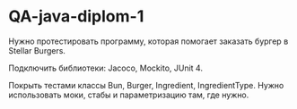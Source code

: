 # QA-java-diplom-1

Нужно протестировать программу, которая помогает заказать бургер в Stellar Burgers. 

Подключить библиотеки: Jacoco, Mockito, JUnit 4.

Покрыть тестами классы Bun, Burger, Ingredient, IngredientType. Нужно использовать моки, стабы и параметризацию там, где нужно.
